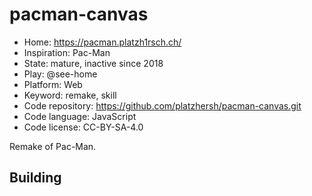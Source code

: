 # pacman-canvas

- Home: https://pacman.platzh1rsch.ch/
- Inspiration: Pac-Man
- State: mature, inactive since 2018
- Play: @see-home
- Platform: Web
- Keyword: remake, skill
- Code repository: https://github.com/platzhersh/pacman-canvas.git
- Code language: JavaScript
- Code license: CC-BY-SA-4.0

Remake of Pac-Man.

## Building
